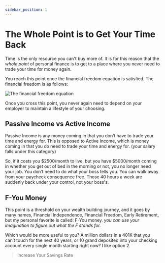```yaml
---
sidebar_position: 1
---
```


# The Whole Point is to Get Your Time Back #

Time is the only resource you can't buy more of. It is for this reason that the *whole point* of personal finance is to get to a place where you never need to trade your time for money again. 

You reach this point once the financial freedom equation is satisfied. The financial freedom is as follows:

![The financial freedom equation](/img/ffe.svg)

Once you cross this point, you never again need to depend on your employer to maintain a lifestyle of your choosing. 

## Passive Income vs Active Income

Passive Income is any money coming in that you don’t have to trade your time and energy for. This is opposed to Active Income, which is money coming in that you do need to trade your time and energy for. (your salary falls under this category)

So, if it costs you $2500/month to live, but you have $5000/month coming in whether you get out of bed in the morning or not, you no longer need your job. You don’t need to do what your boss tells you. You can walk away from your paycheck consequence free. Those 40 hours a week are suddenly back under your control, not your boss's.

## F-You Money

This point is a threshold on your wealth building journey, and it goes by many names, 
Financial Independence, 
Financial Freedom, 
Early Retirement,
but my personal favorite is called:
F-You money. 
*you can use your imagination to figure out what the F stands for.*

Which would be more useful to you? 
A million dollars in a 401K that you can’t touch for the next 40 years, or 10 grand deposited into your checking account every single month starting right now?
I like option 2.

>Increase Your Savings Rate
